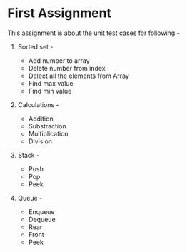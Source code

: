 # First Assignment

This assignment is about the unit test cases for following -
1. Sorted set -
    - Add number to array
    - Delete number from index
    - Delect all the elements from Array
    - Find max value
    - Find min value
    
2. Calculations -
    - Addition
    - Substraction
    - Multiplication
    - Division
    
3. Stack -
    - Push
    - Pop
    - Peek
    
4. Queue - 
    - Enqueue
    - Dequeue
    - Rear
    - Front
    - Peek
